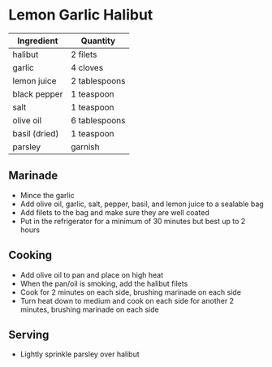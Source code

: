 # Lemon Garlic Halibut

| Ingredient | Quantity |
| ------------- | ----------- |
| halibut | 2 filets |
| garlic | 4 cloves |
| lemon juice | 2 tablespoons |
| black pepper | 1 teaspoon |
| salt | 1 teaspoon |
| olive oil | 6 tablespoons |
| basil (dried) | 1 teaspoon |
| parsley | garnish |

## Marinade

* Mince the garlic
* Add olive oil, garlic, salt, pepper, basil, and lemon juice to a sealable bag
* Add filets to the bag and make sure they are well coated
* Put in the refrigerator for a minimum of 30 minutes but best up to 2 hours 

## Cooking

* Add olive oil to pan and place on high heat
* When the pan/oil is smoking, add the halibut filets
* Cook for 2 minutes on each side, brushing marinade on each side
* Turn heat down to medium and cook on each side for another 2 minutes, brushing marinade on each side

## Serving

* Lightly sprinkle parsley over halibut
